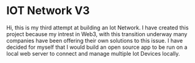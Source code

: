 # IOT Network V3
Hi, this is my third attempt at building an Iot Network. I have created this project because my intrest in Web3, with this transition underway many companies have been offering their own solutions to this issue. I have decided for myself that I would build an open source app to be run on a local web server to connect and manage multiple Iot Devices locally.


